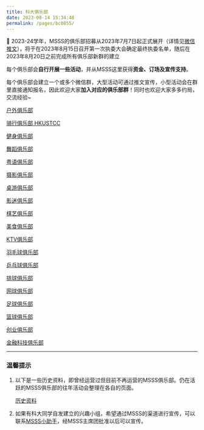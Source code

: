 ```yaml
---
title: 科大俱乐部
date: 2023-08-14 15:34:48
permalink: /pages/bc0855/
---
```




🎉 2023-24学年，MSSS的俱乐部招募从2023年7月7日起正式展开（详情见[微信推文](https://mp.weixin.qq.com/s/DzorvycRhpnA-z192X5Qcg)），将于在2023年8月15日召开第一次执委大会确定最终执委名单，随后在2023年8月20日之前完成所有俱乐部新群的建立



每个俱乐部会**自行开展一些活动**，并从MSSS这里获得**资金、订场及宣传支持**。

每个俱乐部会建立一个或多个微信群，大型活动可通过推文宣传，小型活动会在群里直接通知报名，因此欢迎大家**加入对应的俱乐部群**！同时也欢迎大家多多约局，交流经验~



[户外俱乐部](https://www.notion.so/30914b7fd784437fa7d8e623ede9759e?pvs=21)

[骑行俱乐部 HKUSTCC](https://www.notion.so/HKUSTCC-44935f5ae4e24df3b1fcf3682867bd0a?pvs=21)

[健身俱乐部](https://www.notion.so/c2969dc79ec748b1ba5e34692650e0ed?pvs=21)

[舞蹈俱乐部](https://www.notion.so/9e2fe6047e4f41b4b25fcb4e335c2d73?pvs=21)

[粤语俱乐部](https://www.notion.so/bf9ca8cd69964e53b2d2846debd24a3e?pvs=21)

[摄影俱乐部](https://www.notion.so/11d7130ea8cc40dabd3dc944711c9dcd?pvs=21)

[桌游俱乐部](https://www.notion.so/8c32dcd7d8a54cc4ad0012029b1f47b8?pvs=21)

[影迷俱乐部](https://www.notion.so/8cc33e095a084a81b5d7ee0c7b78abad?pvs=21)

[棋艺俱乐部](https://www.notion.so/4c3b6925f0c6457bbeec0f263de0cedd?pvs=21)

[美食俱乐部](https://www.notion.so/97e6b13233274c6dab77f82432053807?pvs=21)

[KTV俱乐部](https://www.notion.so/KTV-f8bdc6cd28cc4921a43820f927d6bd9f?pvs=21)

[羽毛球俱乐部](https://www.notion.so/73b22ffd96ab403fbd592184d39fe8b4?pvs=21)

[乒乓球俱乐部](https://www.notion.so/7eba13f4023f44cba31e2cb097ebf724?pvs=21)

[排球俱乐部](https://www.notion.so/dc52689339954cfaafd8ba804ab52377?pvs=21)

[网球俱乐部](https://www.notion.so/46250ef87c51405cab0c4a599e8eac87?pvs=21)

[足球俱乐部](https://www.notion.so/4b73dc1246ad49e790be3b02231e1a05?pvs=21)

[篮球俱乐部](https://www.notion.so/8f5ac32b2e37447398ddee389087bfdf?pvs=21)

[创业俱乐部](https://www.notion.so/330332328a4249eb8a648957b89b05ab?pvs=21)

[金融科技俱乐部](https://www.notion.so/2fb60ba9a7114475908b963b125eb8b9?pvs=21)

------

### 温馨提示

1. 以下是一些历史资料，即曾经运营过但目前不再运营的MSSS俱乐部。仍在活跃的MSSS俱乐部的往年活动会整理在各自的页面。

   [历史资料](https://www.notion.so/99a492b826a94dfe9824df31508fe9a6?pvs=21)

2. 如果有科大同学自发建立的兴趣小组，希望通过MSSS的渠道进行宣传，可以联系[MSSS小助手](/pages/597488/)，经MSSS主席团批准以后可以宣传。
